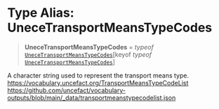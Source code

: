 # Type Alias: UneceTransportMeansTypeCodes

> **UneceTransportMeansTypeCodes** = *typeof* [`UneceTransportMeansTypeCodes`](../variables/UneceTransportMeansTypeCodes.md)\[keyof *typeof* [`UneceTransportMeansTypeCodes`](../variables/UneceTransportMeansTypeCodes.md)\]

A character string used to represent the transport means type.
https://vocabulary.uncefact.org/TransportMeansTypeCodeList
https://github.com/uncefact/vocabulary-outputs/blob/main/_data/transportmeanstypecodelist.json
